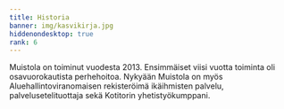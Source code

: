 ```yaml
---
title: Historia
banner: img/kasvikirja.jpg
hiddenondesktop: true
rank: 6
---
```


Muistola on toiminut vuodesta 2013. Ensimmäiset viisi vuotta toiminta oli osavuorokautista perhehoitoa. Nykyään Muistola on myös Aluehallintoviranomaisen rekisteröimä ikäihmisten palvelu, palvelusetelituottaja sekä Kotitorin yhetistyökumppani.
